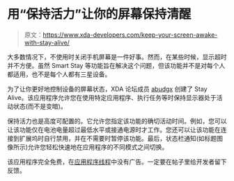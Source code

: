 # 用“保持活力”让你的屏幕保持清醒

> 原文：<https://www.xda-developers.com/keep-your-screen-awake-with-stay-alive/>

大多数情况下，不使用时关闭手机屏幕是一件好事。然而，在某些时候，显示超时并不方便。虽然 Smart Stay 等功能旨在解决这个问题，但该功能并不是对每个人都适用，也不是每个人都有三星设备。

为了让你更好地控制设备的屏幕状态，XDA 论坛成员 [abudgx](http://forum.xda-developers.com/member.php?u=826702) 创建了 Stay Alive。该应用程序允许您在使用特定应用程序、执行任务等时保持显示器处于活动状态(而不是变暗)。

保持活力也是高度可配置的。它允许您指定该功能的确切活动时间。例如，您可以让该功能仅在电池电量超过最低水平或接通电源时才工作。您还可以让该功能在连接到扩展坞时自行禁用，并在不需要时暂停该功能。最后，状态栏通知(如标题图像所示)允许您轻松快速地在应用程序的不同模式之间切换。

该应用程序完全免费，在[应用程序线程](http://forum.xda-developers.com/showthread.php?t=2478471)中没有广告。一定要在帖子里给开发者留下反馈。